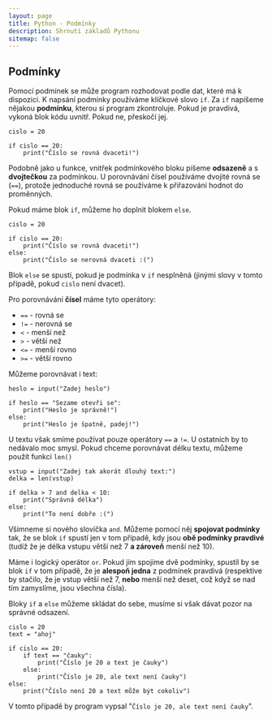 ```yaml
---
layout: page
title: Python - Podmínky
description: Shrnutí základů Pythonu
sitemap: false
---
```


## Podmínky

Pomocí podmínek se může program rozhodovat podle dat, které má k dispozici. K napsání podmínky používáme klíčkové slovo `if`. Za `if` napíšeme nějakou **podmínku**, kterou si program zkontroluje. Pokud je pravdivá, vykoná blok kódu uvnitř. Pokud ne, přeskočí jej.

```
cislo = 20

if cislo == 20:
    print("Číslo se rovná dvaceti!")
```

Podobně jako u funkce, vnitřek podmínkového bloku píšeme **odsazeně** a s **dvojtečkou** za podmínkou. U porovnávání čísel používáme dvojité rovná se (`==`), protože jednoduché rovná se používáme k přiřazování hodnot do proměnných.

Pokud máme blok `if`, můžeme ho doplnit blokem `else`.

```
cislo = 20

if cislo == 20:
    print("Číslo se rovná dvaceti!")
else:
    print("Číslo se nerovná dvaceti :(")
```

Blok `else` se spustí, pokud je podmínka v `if` nesplněná (jinými slovy v tomto případě, pokud `cislo` není dvacet).

Pro porovnávání **čísel** máme tyto operátory:

- `==` - rovná se
- `!=` - nerovná se
- `<` - menší než
- `>` - větší než
- `<=` - menší rovno
- `>=` - větší rovno

Můžeme porovnávat i text:

```
heslo = input("Zadej heslo")

if heslo == "Sezame otevři se":
    print("Heslo je správně!")
else:
    print("Heslo je špatně, padej!")
```

U textu však smíme používat pouze operátory `==` a `!=`. U ostatních by to nedávalo moc smysl. Pokud chceme porovnávat délku textu, můžeme použít funkci `len()`

```
vstup = input("Zadej tak akorát dlouhý text:")
delka = len(vstup)

if delka > 7 and delka < 10:
    print("Správná délka")
else:
    print("To není dobře :(")
```

Všimneme si nového slovíčka `and`. Můžeme pomocí něj **spojovat podmínky** tak, že se blok `if` spustí jen v tom případě, kdy jsou **obě podmínky pravdivé** (tudíž že je délka vstupu větší než 7 **a zároveň** menší než 10). 

Máme i logický operátor `or`. Pokud jím spojíme dvě podmínky, spustil by se blok `if` v tom případě, že je **alespoň jedna** z podmínek pravdivá (respektive by stačilo, že je vstup větší než 7, **nebo** menší než deset, což když se nad tím zamyslíme, jsou všechna čísla).

Bloky `if` a `else` můžeme skládat do sebe, musíme si však dávat pozor na správné odsazení.

```
cislo = 20
text = "ahoj"

if cislo == 20:
    if text == "čauky":
        print("Číslo je 20 a text je čauky")
    else:
        print("Číslo je 20, ale text není čauky")
else:
    print("Číslo není 20 a text může být cokoliv")

```

V tomto případě by program vypsal "`Číslo je 20, ale text není čauky`".